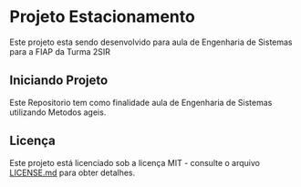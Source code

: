 # Projeto Estacionamento

Este projeto esta sendo desenvolvido para aula de Engenharia de Sistemas para a FIAP da Turma 2SIR

## Iniciando Projeto

Este Repositorio tem como finalidade aula de Engenharia de Sistemas utilizando Metodos ageis.

## Licença

Este projeto está licenciado sob a licença MIT - consulte o arquivo [LICENSE.md](LICENSE.md) para obter detalhes.
